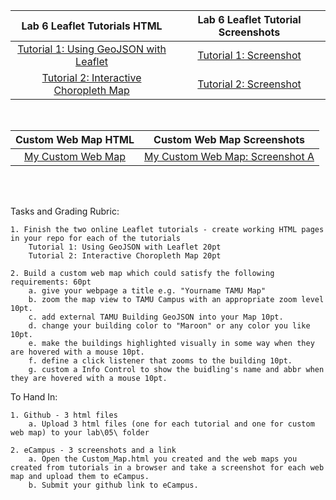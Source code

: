 |Lab 6 Leaflet Tutorials HTML|Lab 6 Leaflet Tutorial Screenshots|
|:------:|:------:|
|[Tutorial 1: Using GeoJSON with Leaflet](Tutorial1.html)|[Tutorial 1: Screenshot](Screenshot_Tutorial_1.png)|
|[Tutorial 2: Interactive Choropleth Map](Tutorial2.html)|[Tutorial 2: Screenshot](Screenshot_Tutorial_2.png)|
<br/>

|Custom Web Map HTML|Custom Web Map Screenshots|
|:------:|:------:|
|[My Custom Web Map](Custom_Map.html)|[My Custom Web Map: Screenshot A](Screenshot_Custom_Map.png)|
<br/>
<br/>


Tasks and Grading Rubric:

    1. Finish the two online Leaflet tutorials - create working HTML pages in your repo for each of the tutorials
        Tutorial 1: Using GeoJSON with Leaflet 20pt
        Tutorial 2: Interactive Choropleth Map 20pt

    2. Build a custom web map which could satisfy the following requirements: 60pt
        a. give your webpage a title e.g. "Yourname TAMU Map"
        b. zoom the map view to TAMU Campus with an appropriate zoom level 10pt.
        c. add external TAMU Building GeoJSON into your Map 10pt.
        d. change your building color to "Maroon" or any color you like 10pt.
        e. make the buildings highlighted visually in some way when they are hovered with a mouse 10pt.
        f. define a click listener that zooms to the building 10pt.
        g. custom a Info Control to show the buidling's name and abbr when they are hovered with a mouse 10pt.


To Hand In:

    1. Github - 3 html files
        a. Upload 3 html files (one for each tutorial and one for custom web map) to your lab\05\ folder

    2. eCampus - 3 screenshots and a link
        a. Open the Custom_Map.html you created and the web maps you created from tutorials in a browser and take a screenshot for each web map and upload them to eCampus.
        b. Submit your github link to eCampus.